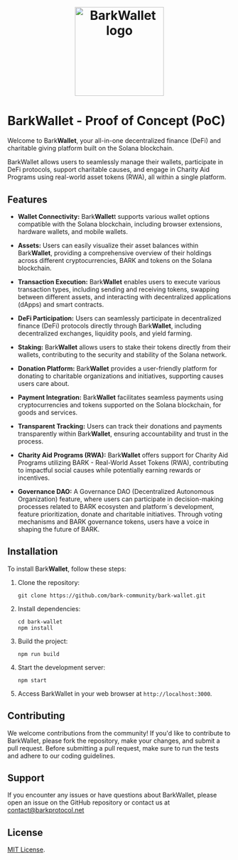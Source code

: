 <h1 align="center">
  <br>
   <img width="200" src="https://github.com/bark-community/bark-wallet/blob/main/src/assets/logo.png?raw=true" alt="BarkWallet logo"/>
  <br>
</h1>

# BarkWallet - Proof of Concept (PoC)

Welcome to Bark**Wallet**, your all-in-one decentralized finance (DeFi) and charitable giving platform built on the Solana blockchain.

BarkWallet allows users to seamlessly manage their wallets, participate in DeFi protocols, support charitable causes, and engage in Charity Aid Programs using real-world asset tokens (RWA), all within a single platform.

## Features

- **Wallet Connectivity:** Bark**Wallet**t supports various wallet options compatible with the Solana blockchain, including browser extensions, hardware wallets, and mobile wallets.
  
- **Assets:** Users can easily visualize their asset balances within Bark**Wallet**, providing a comprehensive overview of their holdings across different cryptocurrencies, BARK and tokens on the Solana blockchain.

- **Transaction Execution:** Bark**Wallet** enables users to execute various transaction types, including sending and receiving tokens, swapping between different assets, and interacting with decentralized applications (dApps) and smart contracts.

- **DeFi Participation:** Users can seamlessly participate in decentralized finance (DeFi) protocols directly through Bark**Wallet**, including decentralized exchanges, liquidity pools, and yield farming.

- **Staking:** Bark**Wallet** allows users to stake their tokens directly from their wallets, contributing to the security and stability of the Solana network.

- **Donation Platform:** Bark**Wallet** provides a user-friendly platform for donating to charitable organizations and initiatives, supporting causes users care about.

- **Payment Integration:** Bark**Wallet** facilitates seamless payments using cryptocurrencies and tokens supported on the Solana blockchain, for goods and services.

- **Transparent Tracking:** Users can track their donations and payments transparently within Bark**Wallet**, ensuring accountability and trust in the process.

- **Charity Aid Programs (RWA):** Bark**Wallet** offers support for Charity Aid Programs utilizing BARK - Real-World Asset Tokens (RWA), contributing to impactful social causes while potentially earning rewards or incentives.
  
- **Governance DAO:** A Governance DAO (Decentralized Autonomous Organization) feature, where users can participate in decision-making processes related to BARK ecosysten and platform´s development, feature prioritization, donate and charitable initiatives. Through voting mechanisms and BARK governance tokens, users have a voice in shaping the future of BARK.

## Installation

To install Bark**Wallet**, follow these steps:

1. Clone the repository:
   ```
   git clone https://github.com/bark-community/bark-wallet.git
   ```

2. Install dependencies:
   ```
   cd bark-wallet
   npm install
   ```

3. Build the project:
   ```
   npm run build
   ```

4. Start the development server:
   ```
   npm start
   ```

5. Access BarkWallet in your web browser at `http://localhost:3000`.

## Contributing

We welcome contributions from the community! If you'd like to contribute to BarkWallet, please fork the repository, make your changes, and submit a pull request. Before submitting a pull request, make sure to run the tests and adhere to our coding guidelines.

## Support

If you encounter any issues or have questions about BarkWallet, please open an issue on the GitHub repository or contact us at contact@barkprotocol.net

## License

[MIT License](LICENSE).
